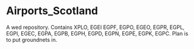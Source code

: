 # Airports_Scotland
A wed repository. Contains XPLO, EGEI EGPF, EGPO, EGEO, EGPR, EGPL, EGPI, EGEC, EGPA, EGPB, EGPH, EGPD, EGPN, EGPE, EGPK, EGPC. Plan is to put groundnets in.
